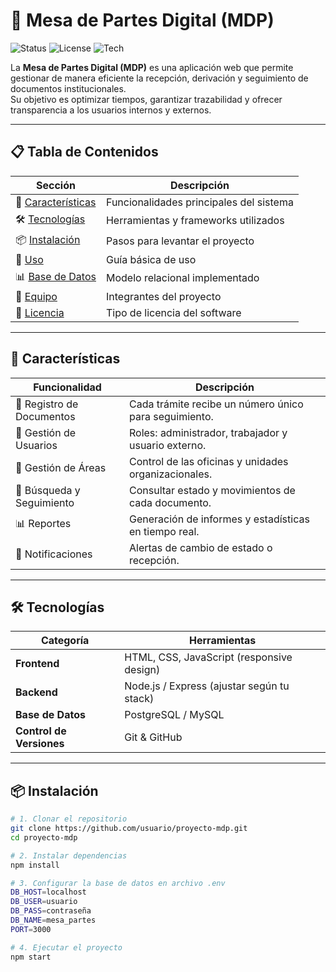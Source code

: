 
# 📑 Mesa de Partes Digital (MDP)

![Status](https://img.shields.io/badge/status-en%20desarrollo-yellow)
![License](https://img.shields.io/badge/licencia-Uso%20Académico-orange)
![Tech](https://img.shields.io/badge/tecnología-WebApp-green)

La **Mesa de Partes Digital (MDP)** es una aplicación web que permite gestionar de manera eficiente la recepción, derivación y seguimiento de documentos institucionales.  
Su objetivo es optimizar tiempos, garantizar trazabilidad y ofrecer transparencia a los usuarios internos y externos.

---

## 📋 Tabla de Contenidos

| Sección | Descripción |
|---------|-------------|
| 🚀 [Características](#-características) | Funcionalidades principales del sistema |
| 🛠️ [Tecnologías](#️-tecnologías) | Herramientas y frameworks utilizados |
| 📦 [Instalación](#-instalación) | Pasos para levantar el proyecto |
| 📖 [Uso](#-uso) | Guía básica de uso |
| 📊 [Base de Datos](#-base-de-datos) | Modelo relacional implementado |
| 👥 [Equipo](#-equipo) | Integrantes del proyecto |
| 📜 [Licencia](#-licencia) | Tipo de licencia del software |

---

## 🚀 Características

| Funcionalidad | Descripción |
|---------------|-------------|
| 📌 Registro de Documentos | Cada trámite recibe un número único para seguimiento. |
| 👥 Gestión de Usuarios | Roles: administrador, trabajador y usuario externo. |
| 📂 Gestión de Áreas | Control de las oficinas y unidades organizacionales. |
| 🔎 Búsqueda y Seguimiento | Consultar estado y movimientos de cada documento. |
| 📊 Reportes | Generación de informes y estadísticas en tiempo real. |
| 🔔 Notificaciones | Alertas de cambio de estado o recepción. |

---

## 🛠️ Tecnologías

| Categoría | Herramientas |
|-----------|--------------|
| **Frontend** | HTML, CSS, JavaScript (responsive design) |
| **Backend** | Node.js / Express (ajustar según tu stack) |
| **Base de Datos** | PostgreSQL / MySQL |
| **Control de Versiones** | Git & GitHub |

---

## 📦 Instalación

```bash
# 1. Clonar el repositorio
git clone https://github.com/usuario/proyecto-mdp.git
cd proyecto-mdp

# 2. Instalar dependencias
npm install

# 3. Configurar la base de datos en archivo .env
DB_HOST=localhost
DB_USER=usuario
DB_PASS=contraseña
DB_NAME=mesa_partes
PORT=3000

# 4. Ejecutar el proyecto
npm start
